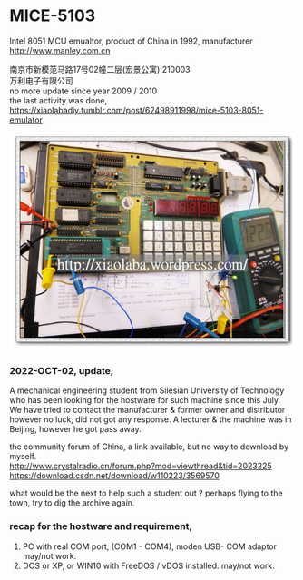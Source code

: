 # MICE-5103
Intel 8051 MCU emualtor, product of China in 1992, manufacturer http://www.manley.com.cn

南京市新模范马路17号02幢二层(宏景公寓) 210003   
万利电子有限公司  
no more update since year 2009 / 2010  
the last activity was done, https://xiaolabadiy.tumblr.com/post/62498911998/mice-5103-8051-emulator  
  
  
![mice-5103-8051-adc-config.jpg](mice-5103-8051-adc-config.jpg)  



### 2022-OCT-02, update,  
A mechanical engineering student from Silesian University of Technology who has been looking for the hostware for such machine since this July.  
We have tried to contact the manufacturer & former owner and distributor however no luck, did not got any response. A lecturer & the machine was in Beijing, however he got pass away.  

the community forum of China, a link available, but no way to download by myself.  
http://www.crystalradio.cn/forum.php?mod=viewthread&tid=2023225  
https://download.csdn.net/download/w110223/3569570  

what would be the next to help such a student out ? perhaps flying to the town, try to dig the archive again.

### recap for the hostware and requirement,  
1) PC with real COM port, (COM1 - COM4), moden USB- COM adaptor may/not work.  
2) DOS or XP, or WIN10 with FreeDOS / vDOS installed. may/not work.    
